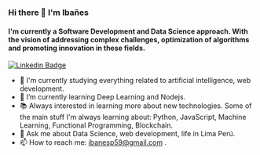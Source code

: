 ### Hi there 👋 I'm Ibañes
<!--
**ibanespm/ibanespm** is a ✨ _special_ ✨ repository because its `README.md` (this file) appears on your GitHub profile.

Here are some ideas to get you started:
-->
#### I'm currently a Software Development and Data Science approach. With the vision of addressing complex challenges, optimization of algorithms and promoting innovation in these fields.

[![Linkedin Badge](https://img.shields.io/badge/-ibañes-blue?style=flat-square&logo=Linkedin&logoColor=white&link=https://www.linkedin.com/in/ibanespm/)](https://www.linkedin.com/in/ibanespm/)

- 🔭 I'm currently studying everything related to artificial intelligence, web development.
- 🌱 I’m currently learning Deep Learning and Nodejs.
- 📚 Always interested in learning more about new technologies. Some of the main stuff I'm always learning about: Python, JavaScript, Machine Learning, Functional Programming, Blockchain.
- 💬 Ask me about  Data Science, web development, life in Lima Perú.
- 📫 How to reach me: ibanesp59@gmail.com .
 
